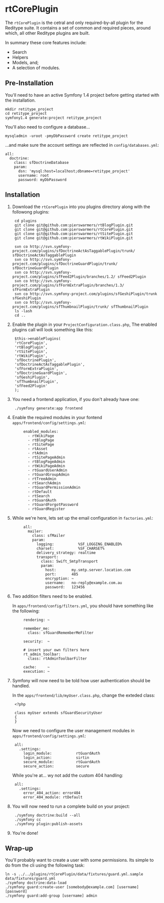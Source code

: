 # rtCorePlugin

The `rtCorePlugin` is the cetral and only required-by-all plugin for the Reditype suite. It contains a set of common and required pieces, around which, all other Reditype plugins are built.

In summary these core features include:

 * Search
 * Helpers
 * Models, and;
 * A selection of modules.

## Pre-Installation

You'll need to have an active Symfony 1.4 project before getting started with the installation.

    mkdir retitype_project
    cd retitype_project
    symfony1.4 generate:project retitype_project

You'll also need to configure a database...

    mysqladmin -uroot -pmyDbPassword create retitype_project

...and make sure the account settings are reflected in `config/databases.yml`:

    all:
      doctrine:
        class: sfDoctrineDatabase
        param:
          dsn: 'mysql:host=localhost;dbname=retitype_project'
          username: root
          password: myDbPassword

## Installation

1. Download the `rtCorePlugin` into you plugins directory along with the followong plugins:

        cd plugins
        git clone git@github.com:pierswarmers/rtBlogPlugin.git
        git clone git@github.com:pierswarmers/rtCorePlugin.git
        git clone git@github.com:pierswarmers/rtSitePlugin.git
        git clone git@github.com:pierswarmers/rtWikiPlugin.git

        svn co http://svn.symfony-project.com/plugins/sfDoctrineActAsTaggablePlugin/trunk/ sfDoctrineActAsTaggablePlugin
        svn co http://svn.symfony-project.com/plugins/sfDoctrineGuardPlugin/trunk/ sfDoctrineGuardPlugin
        svn co http://svn.symfony-project.com/plugins/sfFeed2Plugin/branches/1.2/ sfFeed2Plugin
        svn co http://svn.symfony-project.com/plugins/sfFormExtraPlugin/branches/1.3/ sfFormExtraPlugin
        svn co http://svn.symfony-project.com/plugins/sfGeshiPlugin/trunk sfGeshiPlugin
        svn co http://svn.symfony-project.com/plugins/sfThumbnailPlugin/trunk/ sfThumbnailPlugin
        ls -lash
        cd ..

2. Enable the plugin in your `ProjectConfiguration.class.php`, The enabled plugins call will look something like this:

        $this->enablePlugins(
        'rtCorePlugin',
        'rtBlogPlugin',
        'rtSitePlugin',
        'rtWikiPlugin',
        'sfDoctrinePlugin',
        'sfDoctrineActAsTaggablePlugin',
        'sfFormExtraPlugin',
        'sfDoctrineGuardPlugin',
        'sfGeshiPlugin',
        'sfThumbnailPlugin',
        'sfFeed2Plugin'
        );

3. You need a frontend application, if you don't already have one:

        ./symfony generate:app frontend

4. Enable the required modules in your fontend `apps/frontend/config/settings.yml`:

            enabled_modules:
              - rtWikiPage
              - rtBlogPage
              - rtSitePage
              - rtAsset
              - rtAdmin
              - rtSitePageAdmin
              - rtBlogPageAdmin
              - rtWikiPageAdmin
              - rtGuardUserAdmin
              - rtGuardGroupAdmin
              - rtTreeAdmin
              - rtSearchAdmin
              - rtGuardPermissionAdmin
              - rtDefault
              - rtSearch
              - rtGuardAuth
              - rtGuardForgotPassword
              - rtGuardRegister

5. While we're here, lets set up the email configuration in `factories.yml`:

            all:
              mailer:
                class: sfMailer
                param:
                  logging:           %SF_LOGGING_ENABLED%
                  charset:           %SF_CHARSET%
                  delivery_strategy: realtime
                  transport:
                    class: Swift_SmtpTransport
                    param:
                      host:       my.smtp.server.location.com
                      port:       485
                      encryption: ~
                      username:   no-reply@example.com.au
                      password:   123456

6. Two addition filters need to be enabled.

    In `apps/frontend/config/filters.yml`, you should have something like the following:

            rendering: ~

            remember_me:
              class: sfGuardRememberMeFilter

            security:  ~

            # insert your own filters here
            rt_admin_toolbar:
              class: rtAdminToolbarFilter

            cache:     ~
            execution: ~


7. Symfony will now need to be told how user authentication should be handled.

    In the `apps/frontend/lib/myUser.class.php`, change the exteded class:

        <?php

        class myUser extends sfGuardSecurityUser
        {
        }

    Now we need to configure the user management modules in `apps/frontend/config/settings.yml`:

        all:
          .settings:
            login_module:           rtGuardAuth
            login_action:           sirtin
            secure_module:          rtGuardAuth
            secure_action:          secure

    While you're at... wy not add the custom 404 handling:

        all:
          .settings:
            error_404_action: error404
            error_404_module: rtDefault

8. You will now need to run a complete build on your project:

        ./symfony doctrine:build --all
        ./symfony cc
        ./symfony plugin:publish-assets

9. You're done!

## Wrap-up

You'll probably want to create a user with some permissions. Its simple to do from the cli using the following task:

    ln -s ../../plugins/rtCorePlugin/data/fixtures/guard.yml.sample data/fixtures/guard.yml
    ./symfony doctrine:data-load
    ./symfony guard:create-user [somebody@example.com] [username] [password]
    ./symfony guard:add-group [username] admin

